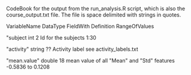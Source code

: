 CodeBook for the output from the run_analysis.R script, which is also the course_output.txt file.
The file is space delimited with strings in quotes.

VariableName		DataType      FieldWith   Definition                                    RangeOfValues

"subject        int           2           Id for the subjects                           1:30

"activity"      string        ??          Activity label                                see activity_labels.txt

"mean.value"    double        18          mean value of all "Mean" and "Std" features   -0.5836 to 0.1208
